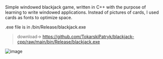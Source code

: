 Simple windowed blackjack game, written in C++ with the purpose of learning to write windowed applications. Instead of pictures of cards, I used cards as fonts to optimize space.

.exe file is in /bin/Release/blackjack.exe

>download-> https://github.com/TokarskiPatryk/blackjack-cpp/raw/main/bin/Release/blackjack.exe

![image](https://github.com/TokarskiPatryk/blackjack-cpp/assets/67120623/f5b14103-3544-46c0-8845-377231884e50)
